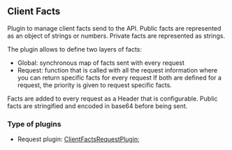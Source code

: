 ## Client Facts

Plugin to manage client facts send to the API.
 Public facts are represented as an object of strings or numbers.
 Private facts are represented as strings.

 The plugin allows to define two layers of facts:

- Global: synchronous map of facts sent with every request
- Request: function that is called with all the request information where you can return specific facts for every request
 If both are defined for a request, the priority is given to request specific facts.

 Facts are added to every request as a Header that is configurable.
 Public facts are stringified and encoded in base64 before being sent.

### Type of plugins

- Request plugin: [ClientFactsRequestPlugin](./client-facts.request.ts);
